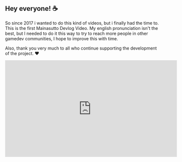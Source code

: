## Hey everyone! :coffee:

So since 2017 i wanted to do this kind of videos, but i finally had the time to. This is the first Mainasutto Devlog Video.
My english pronunciation isn't the best, but I needed to do it this way to try to reach more people in other gamedev communities, I hope to improve this with time.

Also, thank you very much to all who continue supporting the development of the project. ❤️

<div class="image-container">
<iframe width="560" height="315" src="https://www.youtube.com/embed/DpOLguv-cz4?si=-LxFtprm0gzVxbtr" title="YouTube video player" frameborder="0" allow="accelerometer; autoplay; clipboard-write; encrypted-media; gyroscope; picture-in-picture; web-share" referrerpolicy="strict-origin-when-cross-origin" allowfullscreen></iframe>
</div>